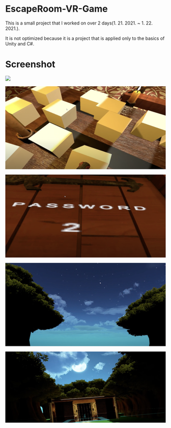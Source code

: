 # EscapeRoom-VR-Game
 This is a small project that I worked on over 2 days(1. 21. 2021. ~ 1. 22. 2021.). 
 
 It is not optimized because it is a project that is applied only to the basics of Unity and C#.
 
 
# Screenshot
![](./images/example1.png)

![](./images/example2.png)

![](./images/example3.png)

![](./images/example4.png)

![](./images/example5.png)
 
